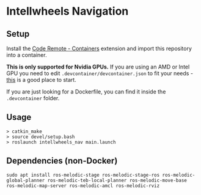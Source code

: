 # Intellwheels Navigation

## Setup

Install the [Code Remote - Containers](https://marketplace.visualstudio.com/items?itemName=ms-vscode-remote.remote-containers) extension and import this repository into a container.

**This is only supported for Nvidia GPUs.** If you are using an AMD or Intel GPU you need to edit `.devcontainer/devcontainer.json` to fit your needs - [this](http://wiki.ros.org/docker/Tutorials/Hardware%20Acceleration) is a good place to start.

If you are just looking for a Dockerfile, you can find it inside the `.devcontainer` folder.

## Usage

```
> catkin_make
> source devel/setup.bash
> roslaunch intellwheels_nav main.launch
```

## Dependencies (non-Docker)

`sudo apt install ros-melodic-stage ros-melodic-stage-ros ros-melodic-global-planner ros-melodic-teb-local-planner ros-melodic-move-base ros-melodic-map-server ros-melodic-amcl ros-melodic-rviz`
